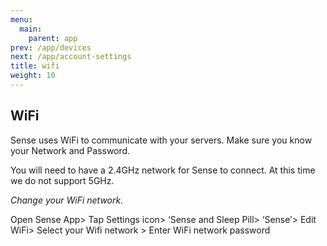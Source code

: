 ```yaml
---
menu:
  main:
    parent: app
prev: /app/devices
next: /app/account-settings
title: wifi
weight: 10
---
```


## WiFi


Sense uses WiFi to communicate with your servers. Make sure you know your Network and Password.


You will need to have a 2.4GHz network for Sense to connect. At this time we do not support 5GHz.



*Change your WiFi network.*

Open Sense App> Tap Settings icon> ‘Sense and Sleep Pill> ‘Sense’> Edit WiFi> Select your Wifi network > Enter WiFi network password

